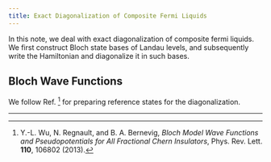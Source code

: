 ```yaml
---
title: Exact Diagonalization of Composite Fermi Liquids
---
```

In this note, we deal with exact diagonalization of composite fermi liquids. We first construct Bloch state bases of Landau levels, and subsequently write the Hamiltonian and diagonalize it in such bases.

## Bloch Wave Functions

We follow Ref. [^1] for preparing reference states for the diagonalization. 

---
[^1]: Y.-L. Wu, N. Regnault, and B. A. Bernevig, _Bloch Model Wave Functions and Pseudopotentials for All Fractional Chern Insulators_, Phys. Rev. Lett. **110**, 106802 (2013).

